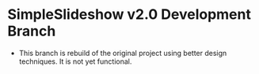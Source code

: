 # SimpleSlideshow v2.0 Development Branch

- This branch is rebuild of the original project using better design techniques.  It is not yet functional.

